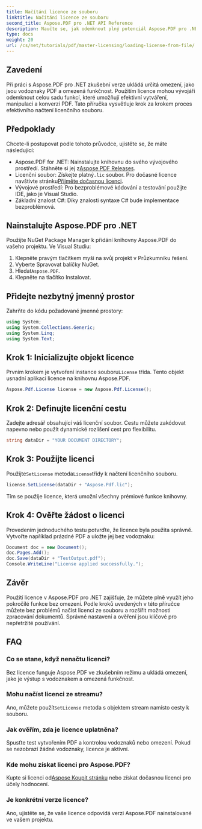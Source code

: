 ```yaml
---
title: Načítání licence ze souboru
linktitle: Načítání licence ze souboru
second_title: Aspose.PDF pro .NET API Reference
description: Naučte se, jak odemknout plný potenciál Aspose.PDF pro .NET pomocí našeho podrobného průvodce načítáním licence ze souboru.
type: docs
weight: 20
url: /cs/net/tutorials/pdf/master-licensing/loading-license-from-file/
---
```

## Zavedení  

Při práci s Aspose.PDF pro .NET zkušební verze ukládá určitá omezení, jako jsou vodoznaky PDF a omezená funkčnost. Použitím licence mohou vývojáři odemknout celou sadu funkcí, které umožňují efektivní vytváření, manipulaci a konverzi PDF. Tato příručka vysvětluje krok za krokem proces efektivního načtení licenčního souboru.  

## Předpoklady  

Chcete-li postupovat podle tohoto průvodce, ujistěte se, že máte následující:  

- Aspose.PDF for .NET: Nainstalujte knihovnu do svého vývojového prostředí. Stáhněte si jej z[Aspose PDF Releases](https://releases.aspose.com/pdf/net/).  
-  Licenční soubor: Získejte platný`.lic` soubor. Pro dočasné licence navštivte stránku[Přijměte dočasnou licenci](https://purchase.aspose.com/temporary-license/).  
- Vývojové prostředí: Pro bezproblémové kódování a testování použijte IDE, jako je Visual Studio.  
- Základní znalost C#: Díky znalosti syntaxe C# bude implementace bezproblémová.  

## Nainstalujte Aspose.PDF pro .NET  
Použijte NuGet Package Manager k přidání knihovny Aspose.PDF do vašeho projektu. Ve Visual Studiu:  
1. Klepněte pravým tlačítkem myši na svůj projekt v Průzkumníku řešení.  
2. Vyberte Spravovat balíčky NuGet.  
3.  Hledat`Aspose.PDF`.  
4. Klepněte na tlačítko Instalovat.  

## Přidejte nezbytný jmenný prostor  
Zahrňte do kódu požadované jmenné prostory:  

```csharp
using System;
using System.Collections.Generic;
using System.Linq;
using System.Text;
```  

## Krok 1: Inicializujte objekt licence  

 Prvním krokem je vytvoření instance souboru`License` třída. Tento objekt usnadní aplikaci licence na knihovnu Aspose.PDF.  

```csharp
Aspose.Pdf.License license = new Aspose.Pdf.License();
```  

## Krok 2: Definujte licenční cestu  

Zadejte adresář obsahující váš licenční soubor. Cestu můžete zakódovat napevno nebo použít dynamické rozlišení cest pro flexibilitu.  

```csharp
string dataDir = "YOUR DOCUMENT DIRECTORY";
```  

## Krok 3: Použijte licenci  

 Použijte`SetLicense` metoda`License`třídy k načtení licenčního souboru.  

```csharp
license.SetLicense(dataDir + "Aspose.Pdf.lic");
```  

Tím se použije licence, která umožní všechny prémiové funkce knihovny.  

## Krok 4: Ověřte žádost o licenci  

Provedením jednoduchého testu potvrďte, že licence byla použita správně. Vytvořte například prázdné PDF a uložte jej bez vodoznaku:  

```csharp
Document doc = new Document();
doc.Pages.Add();
doc.Save(dataDir + "TestOutput.pdf");
Console.WriteLine("License applied successfully.");
```  

## Závěr  

Použití licence v Aspose.PDF pro .NET zajišťuje, že můžete plně využít jeho pokročilé funkce bez omezení. Podle kroků uvedených v této příručce můžete bez problémů načíst licenci ze souboru a rozšířit možnosti zpracování dokumentů. Správné nastavení a ověření jsou klíčové pro nepřetržité používání.  

## FAQ  

### Co se stane, když nenačtu licenci?  
Bez licence funguje Aspose.PDF ve zkušebním režimu a ukládá omezení, jako je výstup s vodoznakem a omezená funkčnost.  

### Mohu načíst licenci ze streamu?  
 Ano, můžete použít`SetLicense` metoda s objektem stream namísto cesty k souboru.  

### Jak ověřím, zda je licence uplatněna?  
Spusťte test vytvořením PDF a kontrolou vodoznaků nebo omezení. Pokud se nezobrazí žádné vodoznaky, licence je aktivní.  

### Kde mohu získat licenci pro Aspose.PDF?  
 Kupte si licenci od[Aspose Koupit stránku](https://purchase.aspose.com/buy) nebo získat dočasnou licenci pro účely hodnocení.  

### Je konkrétní verze licence?  
Ano, ujistěte se, že vaše licence odpovídá verzi Aspose.PDF nainstalované ve vašem projektu.  